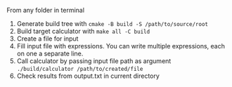 From any folder in terminal
1. Generate build tree with `cmake -B build -S /path/to/source/root`
2. Build target calculator with `make all -C build`
3. Create a file for input
4. Fill input file with expressions. You can write multiple expressions, each on one a separate line.
5. Call calculator by passing input file path as argument `./build/calculator /path/to/created/file`
6. Check results from output.txt in current directory